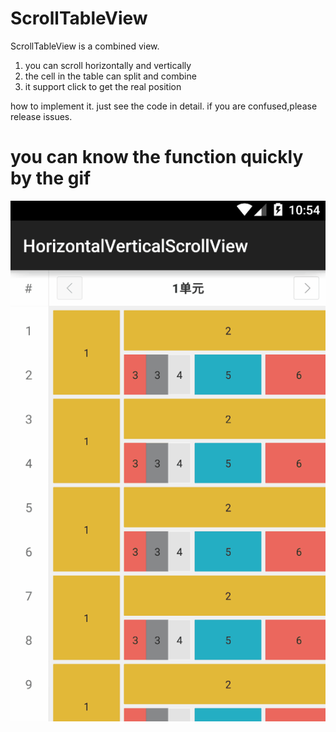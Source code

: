 # ScrollTableView

ScrollTableView is a combined view. 
1. you can scroll horizontally and vertically
2. the cell in the table can split and combine
3. it support click to get the real position

how to implement it. just see the code in detail.
if you are confused,please release issues.



you can know the function quickly by the gif 
============================================
![](/screenshot/view_horizontal_vertical.gif)
